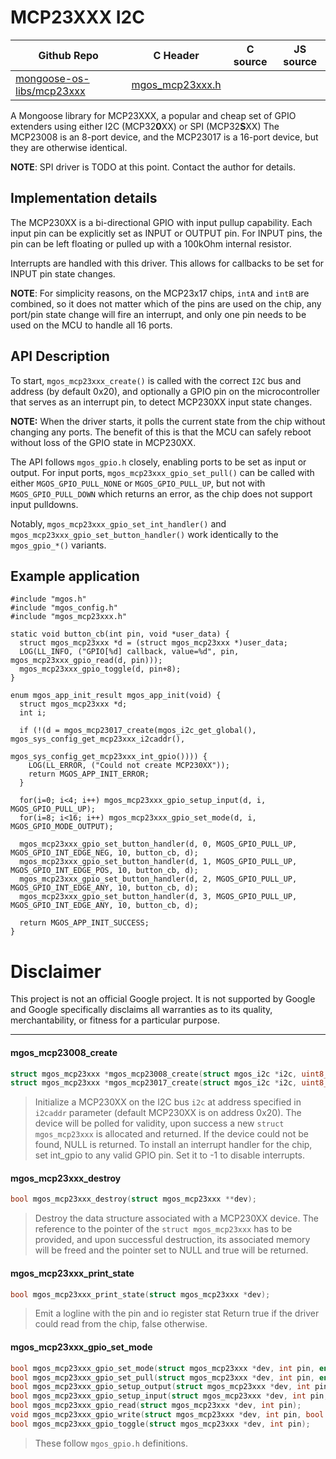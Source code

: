 # MCP23XXX I2C
| Github Repo | C Header | C source  | JS source |
| ----------- | -------- | --------  | ----------------- |
| [mongoose-os-libs/mcp23xxx](https://github.com/mongoose-os-libs/mcp23xxx) | [mgos_mcp23xxx.h](https://github.com/mongoose-os-libs/mcp23xxx/tree/master/include/mgos_mcp23xxx.h) | &nbsp;  | &nbsp;         |



A Mongoose library for MCP23XXX, a popular and cheap set of GPIO extenders using
either I2C (MCP32**0**XX) or SPI (MCP32**S**XX)
The MCP23008 is an 8-port device, and the MCP23017 is a 16-port device, but they are
otherwise identical.

**NOTE**: SPI driver is TODO at this point. Contact the author for details.

## Implementation details

The MCP230XX is a bi-directional GPIO with input pullup capability.
Each input pin can be explicitly set as INPUT or OUTPUT pin. For INPUT pins,
the pin can be left floating or pulled up with a 100kOhm internal resistor.

Interrupts are handled with this driver. This allows for callbacks to be set
for INPUT pin state changes.

**NOTE**: For simplicity reasons, on the MCP23x17 chips, `intA` and `intB`
are combined, so it does not matter which of the pins are used on the chip,
any port/pin state change will fire an interrupt, and only one pin needs to
be used on the MCU to handle all 16 ports.

## API Description

To start, `mgos_mcp23xxx_create()` is called with the correct `I2C` bus and
address (by default 0x20), and optionally a GPIO pin on the microcontroller that
serves as an interrupt pin, to detect MCP230XX input state changes.

**NOTE:** When the driver starts, it polls the current state from the chip
without changing any ports. The benefit of this is that the MCU can safely
reboot without loss of the GPIO state in MCP230XX.

The API follows `mgos_gpio.h` closely, enabling ports to be set as input or output.
For input ports, `mgos_mcp23xxx_gpio_set_pull()` can be called with either
`MGOS_GPIO_PULL_NONE` or `MGOS_GPIO_PULL_UP`, but not with `MGOS_GPIO_PULL_DOWN`
which returns an error, as the chip does not support input pulldowns.

Notably, `mgos_mcp23xxx_gpio_set_int_handler()` and `mgos_mcp23xxx_gpio_set_button_handler()`
work identically to the `mgos_gpio_*()` variants.

## Example application

```
#include "mgos.h"
#include "mgos_config.h"
#include "mgos_mcp23xxx.h"

static void button_cb(int pin, void *user_data) {
  struct mgos_mcp23xxx *d = (struct mgos_mcp23xxx *)user_data;
  LOG(LL_INFO, ("GPIO[%d] callback, value=%d", pin, mgos_mcp23xxx_gpio_read(d, pin)));
  mgos_mcp23xxx_gpio_toggle(d, pin+8);
}

enum mgos_app_init_result mgos_app_init(void) {
  struct mgos_mcp23xxx *d;
  int i;

  if (!(d = mgos_mcp23017_create(mgos_i2c_get_global(), mgos_sys_config_get_mcp23xxx_i2caddr(),
                                mgos_sys_config_get_mcp23xxx_int_gpio()))) {
    LOG(LL_ERROR, ("Could not create MCP230XX"));
    return MGOS_APP_INIT_ERROR;
  }

  for(i=0; i<4; i++) mgos_mcp23xxx_gpio_setup_input(d, i, MGOS_GPIO_PULL_UP);
  for(i=8; i<16; i++) mgos_mcp23xxx_gpio_set_mode(d, i, MGOS_GPIO_MODE_OUTPUT);

  mgos_mcp23xxx_gpio_set_button_handler(d, 0, MGOS_GPIO_PULL_UP, MGOS_GPIO_INT_EDGE_NEG, 10, button_cb, d);
  mgos_mcp23xxx_gpio_set_button_handler(d, 1, MGOS_GPIO_PULL_UP, MGOS_GPIO_INT_EDGE_POS, 10, button_cb, d);
  mgos_mcp23xxx_gpio_set_button_handler(d, 2, MGOS_GPIO_PULL_UP, MGOS_GPIO_INT_EDGE_ANY, 10, button_cb, d);
  mgos_mcp23xxx_gpio_set_button_handler(d, 3, MGOS_GPIO_PULL_UP, MGOS_GPIO_INT_EDGE_ANY, 10, button_cb, d);

  return MGOS_APP_INIT_SUCCESS;
}
```

# Disclaimer

This project is not an official Google project. It is not supported by Google
and Google specifically disclaims all warranties as to its quality,
merchantability, or fitness for a particular purpose.


 ----- 
#### mgos_mcp23008_create

```c
struct mgos_mcp23xxx *mgos_mcp23008_create(struct mgos_i2c *i2c, uint8_t i2caddr, int int_gpio);
struct mgos_mcp23xxx *mgos_mcp23017_create(struct mgos_i2c *i2c, uint8_t i2caddr, int int_gpio);
```
> 
> Initialize a MCP230XX on the I2C bus `i2c` at address specified in `i2caddr`
> parameter (default MCP230XX is on address 0x20). The device will be polled for
> validity, upon success a new `struct mgos_mcp23xxx` is allocated and
> returned. If the device could not be found, NULL is returned.
> To install an interrupt handler for the chip, set int_gpio to any valid GPIO
> pin. Set it to -1 to disable interrupts.
>  
#### mgos_mcp23xxx_destroy

```c
bool mgos_mcp23xxx_destroy(struct mgos_mcp23xxx **dev);
```
> 
> Destroy the data structure associated with a MCP230XX device. The reference
> to the pointer of the `struct mgos_mcp23xxx` has to be provided, and upon
> successful destruction, its associated memory will be freed and the pointer
> set to NULL and true will be returned.
>  
#### mgos_mcp23xxx_print_state

```c
bool mgos_mcp23xxx_print_state(struct mgos_mcp23xxx *dev);
```
>  Emit a logline with the pin and io register stat
> Return true if the driver could read from the chip, false otherwise.
>  
#### mgos_mcp23xxx_gpio_set_mode

```c
bool mgos_mcp23xxx_gpio_set_mode(struct mgos_mcp23xxx *dev, int pin, enum mgos_gpio_mode mode);
bool mgos_mcp23xxx_gpio_set_pull(struct mgos_mcp23xxx *dev, int pin, enum mgos_gpio_pull_type pull);
bool mgos_mcp23xxx_gpio_setup_output(struct mgos_mcp23xxx *dev, int pin, bool level);
bool mgos_mcp23xxx_gpio_setup_input(struct mgos_mcp23xxx *dev, int pin, enum mgos_gpio_pull_type pull_type);
bool mgos_mcp23xxx_gpio_read(struct mgos_mcp23xxx *dev, int pin);
void mgos_mcp23xxx_gpio_write(struct mgos_mcp23xxx *dev, int pin, bool level);
bool mgos_mcp23xxx_gpio_toggle(struct mgos_mcp23xxx *dev, int pin);
```
>  These follow `mgos_gpio.h` definitions. 
